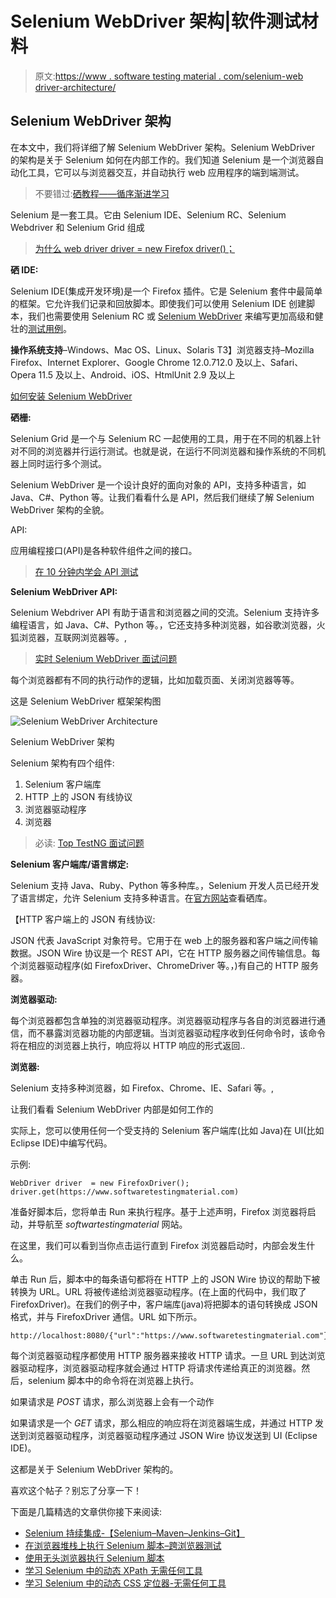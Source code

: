 # Selenium WebDriver 架构|软件测试材料

> 原文:[https://www . software testing material . com/selenium-web driver-architecture/](https://www.softwaretestingmaterial.com/selenium-webdriver-architecture/)

## Selenium WebDriver 架构

在本文中，我们将详细了解 Selenium WebDriver 架构。Selenium WebDriver 的架构是关于 Selenium 如何在内部工作的。我们知道 Selenium 是一个浏览器自动化工具，它可以与浏览器交互，并自动执行 web 应用程序的端到端测试。

> 不要错过:[硒教程——循序渐进学习](https://www.softwaretestingmaterial.com/selenium-tutorial/)

Selenium 是一套工具。它由 Selenium IDE、Selenium RC、Selenium Webdriver 和 Selenium Grid 组成

> [为什么 web driver driver = new Firefox driver()；](https://www.softwaretestingmaterial.com/webdriver-driver-new-firefoxdriver/)

**硒 IDE:**

Selenium IDE(集成开发环境)是一个 Firefox 插件。它是 Selenium 套件中最简单的框架。它允许我们记录和回放脚本。即使我们可以使用 Selenium IDE 创建脚本，我们也需要使用 Selenium RC 或 [Selenium WebDriver](https://www.softwaretestingmaterial.com/selenium-tutorial/) 来编写更加高级和健壮的[测试用例](https://www.softwaretestingmaterial.com/test-case-template-with-explanation/)。

**操作系统支持**–Windows、Mac OS、Linux、Solaris
T3】浏览器支持–Mozilla Firefox、Internet Explorer、Google Chrome 12.0.712.0 及以上、Safari、Opera 11.5 及以上、Android、iOS、HtmlUnit 2.9 及以上

[如何安装 Selenium WebDriver](https://www.softwaretestingmaterial.com/install-selenium-webdriver/)

**硒栅:**

Selenium Grid 是一个与 Selenium RC 一起使用的工具，用于在不同的机器上针对不同的浏览器并行运行测试。也就是说，在运行不同浏览器和操作系统的不同机器上同时运行多个测试。

Selenium WebDriver 是一个设计良好的面向对象的 API，支持多种语言，如 Java、C#、Python 等。让我们看看什么是 API，然后我们继续了解 Selenium WebDriver 架构的全貌。

API:

应用编程接口(API)是各种软件组件之间的接口。

> [在 10 分钟内学会 API 测试](https://www.softwaretestingmaterial.com/api-testing/)

**Selenium WebDriver API:**

Selenium Webdriver API 有助于语言和浏览器之间的交流。Selenium 支持许多编程语言，如 Java、C#、Python 等。，它还支持多种浏览器，如谷歌浏览器，火狐浏览器，互联网浏览器等。,

> [实时 Selenium WebDriver 面试问题](https://www.softwaretestingmaterial.com/selenium-interview-questions/)

每个浏览器都有不同的执行动作的逻辑，比如加载页面、关闭浏览器等等。

这是 Selenium WebDriver 框架架构图

![Selenium WebDriver Architecture](img/af1a142cb80ab95174486d1edb2186ff.png)

Selenium WebDriver 架构

Selenium 架构有四个组件:

1.  Selenium 客户端库
2.  HTTP 上的 JSON 有线协议
3.  浏览器驱动程序
4.  浏览器

> 必读: [Top TestNG 面试问题](https://www.softwaretestingmaterial.com/testng-interview-questions/)

**Selenium 客户端库/语言绑定:**

Selenium 支持 Java、Ruby、Python 等多种库。，Selenium 开发人员已经开发了语言绑定，允许 Selenium 支持多种语言。在[官方网站](http://www.seleniumhq.org/download/#client-drivers)查看硒库。

【HTTP 客户端上的 JSON 有线协议:

JSON 代表 JavaScript 对象符号。它用于在 web 上的服务器和客户端之间传输数据。JSON Wire 协议是一个 REST API，它在 HTTP 服务器之间传输信息。每个浏览器驱动程序(如 FirefoxDriver、ChromeDriver 等。，)有自己的 HTTP 服务器。

**浏览器驱动:**

每个浏览器都包含单独的浏览器驱动程序。浏览器驱动程序与各自的浏览器进行通信，而不暴露浏览器功能的内部逻辑。当浏览器驱动程序收到任何命令时，该命令将在相应的浏览器上执行，响应将以 HTTP 响应的形式返回..

**浏览器:**

Selenium 支持多种浏览器，如 Firefox、Chrome、IE、Safari 等。,

让我们看看 Selenium WebDriver 内部是如何工作的

实际上，您可以使用任何一个受支持的 Selenium 客户端库(比如 Java)在 UI(比如 Eclipse IDE)中编写代码。

示例:

```
WebDriver driver  = new FirefoxDriver();
driver.get(https://www.softwaretestingmaterial.com)
```

准备好脚本后，您将单击 Run 来执行程序。基于上述声明，Firefox 浏览器将启动，并导航至 *softwartestingmaterial* 网站。

在这里，我们可以看到当你点击运行直到 Firefox 浏览器启动时，内部会发生什么。

单击 Run 后，脚本中的每条语句都将在 HTTP 上的 JSON Wire 协议的帮助下被转换为 URL。URL 将被传递给浏览器驱动程序。(在上面的代码中，我们取了 FirefoxDriver)。在我们的例子中，客户端库(java)将把脚本的语句转换成 JSON 格式，并与 FirefoxDriver 通信。URL 如下所示。

```
http://localhost:8080/{"url":"https://www.softwaretestingmaterial.com"}
```

每个浏览器驱动程序都使用 HTTP 服务器来接收 HTTP 请求。一旦 URL 到达浏览器驱动程序，浏览器驱动程序就会通过 HTTP 将请求传递给真正的浏览器。然后，selenium 脚本中的命令将在浏览器上执行。

如果请求是 *POST* 请求，那么浏览器上会有一个动作

如果请求是一个 *GET* 请求，那么相应的响应将在浏览器端生成，并通过 HTTP 发送到浏览器驱动程序，浏览器驱动程序通过 JSON Wire 协议发送到 UI (Eclipse IDE)。

这都是关于 Selenium WebDriver 架构的。

喜欢这个帖子？别忘了分享一下！

下面是几篇精选的文章供你接下来阅读:

*   [Selenium 持续集成-【Selenium–Maven–Jenkins–Git】](https://www.softwaretestingmaterial.com/selenium-continuous-integration/)
*   [在浏览器堆栈上执行 Selenium 脚本–跨浏览器测试](https://www.softwaretestingmaterial.com/run-selenium-tests-on-browserstack/)
*   [使用无头浏览器执行 Selenium 脚本](https://www.softwaretestingmaterial.com/headless-browser-testing-using-selenium-webdriver/)
*   [学习 Selenium 中的动态 XPath 无需任何工具](https://www.softwaretestingmaterial.com/dynamic-xpath-in-selenium/)
*   [学习 Selenium 中的动态 CSS 定位器-无需任何工具](https://www.softwaretestingmaterial.com/css-selector-selenium-webdriver-tutorial/)